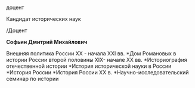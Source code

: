 доцент

Кандидат исторических наук

/Доцент

**Софьин Дмитрий Михайлович**

Внешняя политика России ХХ - начала ХХI вв.
	*Дом Романовых в истории России второй половины XIX- начале XX вв.
	*Историография отечественной истории
	*История исторической науки в России
	*История России
	*История России XX в.
	*Научно-исследовательский семинар по истории